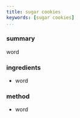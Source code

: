 ```yaml
---
title: sugar cookies
keywords: [sugar cookies]
...
```


### summary
word

### ingredients
- word

### method
- word

